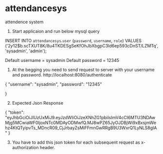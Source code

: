 # attendancesys
attendence system
1. Start applicaion and run below mysql query

INSERT INTO `attendancesys`.`user` (`password`, `username`, `role`) VALUES ('$2y$12$b.scTXUT8K/8u4TKDESgSeKfOhJbXbgpC3ld6ep593cDnST/LZMTq', 'sysadmin', 'admin');

Default username = sysadmin
Default password = 12345

1. At the begging you need to send request to server with your username and password.
http://localhost:8080/authenticate

{
	"username": "sysadmin",
	"password": "12345"

}

2. Expected Json Response

{
    "token": "eyJhbGciOiJIUzUxMiJ9.eyJzdWIiOiJzeXNhZG1pbiIsImV4cCI6MTU3NDAwMjg5MCwiaWF0IjoxNTc0MDAyODMwfQ.MJ8wPZ65JyOJDBjWi9xBxsjmWehz4KtQTyipvTs_MDncR09_CjJrbayZsMiFFmnGwRRgB9U3WxrQ1LyNLS8gIA"
}

3. You have to add this json token for each subsequent request as x-authorization header.